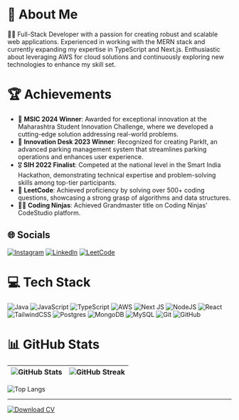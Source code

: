 # 💫 About Me
👨‍💻 Full-Stack Developer with a passion for creating robust and scalable web applications. Experienced in working with the MERN stack and currently expanding my expertise in TypeScript and Next.js. Enthusiastic about leveraging AWS for cloud solutions and continuously exploring new technologies to enhance my skill set.

# 🏆 Achievements
- 🥇 **MSIC 2024 Winner**: Awarded for exceptional innovation at the Maharashtra Student Innovation Challenge, where we developed a cutting-edge solution addressing real-world problems.
- 🥇 **Innovation Desk 2023 Winner**: Recognized for creating ParkIt, an advanced parking management system that streamlines parking operations and enhances user experience.
- 🎖️ **SIH 2022 Finalist**: Competed at the national level in the Smart India Hackathon, demonstrating technical expertise and problem-solving skills among top-tier participants.
- 🧩 **LeetCode**: Achieved proficiency by solving over 500+ coding questions, showcasing a strong grasp of algorithms and data structures.
- 🥷🏻 **Coding Ninjas**: Achieved Grandmaster title on Coding Ninjas’ CodeStudio platform.

## 🌐 Socials
[![Instagram](https://img.shields.io/badge/Instagram-%23E4405F.svg?logo=Instagram&logoColor=white)](https://instagram.com/devesh.naik.92) [![LinkedIn](https://img.shields.io/badge/LinkedIn-%230077B5.svg?logo=linkedin&logoColor=white)](https://linkedin.com/in/devesh-rathod-9268a5242) [![LeetCode](https://img.shields.io/badge/LeetCode-%230077B5.svg?logo=leetcode&logoColor=white)](https://leetcode.com/u/Devesh_Rathod/)

# 💻 Tech Stack
![Java](https://img.shields.io/badge/java-%23ED8B00.svg?style=for-the-badge&logo=openjdk&logoColor=white) ![JavaScript](https://img.shields.io/badge/javascript-%23323330.svg?style=for-the-badge&logo=javascript&logoColor=%23F7DF1E) ![TypeScript](https://img.shields.io/badge/typescript-%23007ACC.svg?style=for-the-badge&logo=typescript&logoColor=white) ![AWS](https://img.shields.io/badge/AWS-%23FF9900.svg?style=for-the-badge&logo=amazon-aws&logoColor=white) ![Next JS](https://img.shields.io/badge/Next-black?style=for-the-badge&logo=next.js&logoColor=white) ![NodeJS](https://img.shields.io/badge/node.js-6DA55F?style=for-the-badge&logo=node.js&logoColor=white) ![React](https://img.shields.io/badge/react-%2320232a.svg?style=for-the-badge&logo=react&logoColor=%2361DAFB) ![TailwindCSS](https://img.shields.io/badge/tailwindcss-%2338B2AC.svg?style=for-the-badge&logo=tailwind-css&logoColor=white) ![Postgres](https://img.shields.io/badge/postgres-%23316192.svg?style=for-the-badge&logo=postgresql&logoColor=white) ![MongoDB](https://img.shields.io/badge/MongoDB-%234ea94b.svg?style=for-the-badge&logo=mongodb&logoColor=white) ![MySQL](https://img.shields.io/badge/mysql-4479A1.svg?style=for-the-badge&logo=mysql&logoColor=white) ![Git](https://img.shields.io/badge/git-%23F05033.svg?style=for-the-badge&logo=git&logoColor=white) ![GitHub](https://img.shields.io/badge/github-%23121011.svg?style=for-the-badge&logo=github&logoColor=white)

# 📊 GitHub Stats

| ![GitHub Stats](https://github-readme-stats.vercel.app/api?username=DeveshRathod&show_icons=true&theme=radical&count_private=true&hide_border=false) | ![GitHub Streak](https://github-readme-streak-stats.herokuapp.com/?user=DeveshRathod&theme=radical&hide_border=false) |
|:------------------------------------------------------------------------------------------------------------------------------------------------------------------:|:------------------------------------------------------------------------------------------------------------------------------:|

![Top Langs](https://github-readme-stats.vercel.app/api/top-langs/?username=DeveshRathod&theme=radical&hide_border=false&count_private=true&layout=compact&langs_count=10&card_width=1000)

---

[![Download CV](https://img.shields.io/badge/Download_CV-%230077B5.svg?style=for-the-badge&logo=google-drive&logoColor=white)](https://drive.google.com/file/d/1CX2W1H7QjGFC1I2GHip9c4_7GYvAUXsS/view?usp=sharing)

<!-- Proudly created with GPRM ( https://gprm.itsvg.in ) -->
